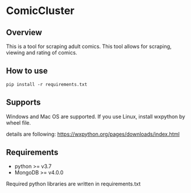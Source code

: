 # ComicCluster

## Overview

This is a tool for scraping adult comics. This tool allows for scraping, viewing and rating of comics.

## How to use
```
pip install -r requirements.txt
```

## Supports
Windows and Mac OS are supported. If you use Linux, install wxpython by wheel file.

details are following:
https://wxpython.org/pages/downloads/index.html


## Requirements

- python >= v3.7
- MongoDB >= v4.0.0

Required python libraries are written in requirements.txt